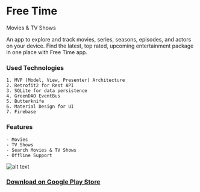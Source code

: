 # Free Time

Movies & TV Shows

An app to explore and track movies, series, seasons, episodes, and actors on your device.
Find the latest, top rated, upcoming entertainment package in one place with Free Time app.

### Used Technologies

	1. MVP (Model, View, Presenter) Architecture
	2. Retrofit2 for Rest API
	3. SQLite for data persistence
	4. GreenDAO EventBus
	5. Butterknife
	6. Material Design for UI
	7. Firebase

### Features

	- Movies
	- TV Shows
	- Search Movies & TV Shows
	- Offline Support

![alt text](https://github.com/nyinyihtunlwin/Free-Time/blob/master/app/screenshots/img_app_screens.png)
### [Download on Google Play Store](https://play.google.com/store/apps/details?id=projects.nyinyihtunlwin.freetime)